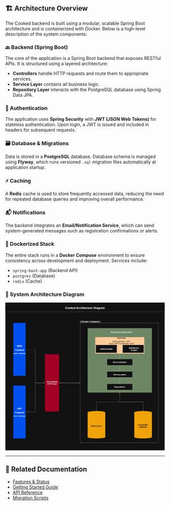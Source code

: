 ## 🏗️ Architecture Overview

The Cooked backend is built using a modular, scalable Spring Boot architecture and is containerized with Docker. Below is a high-level description of the system components:

### 🔙 Backend (Spring Boot)

The core of the application is a Spring Boot backend that exposes RESTful APIs. It is structured using a layered architecture:
- **Controllers** handle HTTP requests and route them to appropriate services.
- **Service Layer** contains all business logic.
- **Repository Layer** interacts with the PostgreSQL database using Spring Data JPA.

### 🔐 Authentication

The application uses **Spring Security** with **JWT (JSON Web Tokens)** for stateless authentication. Upon login, a JWT is issued and included in headers for subsequent requests.

### 🗃️ Database & Migrations

Data is stored in a **PostgreSQL** database. Database schema is managed using **Flyway**, which runs versioned `.sql` migration files automatically at application startup.

### ⚡ Caching

A **Redis** cache is used to store frequently accessed data, reducing the need for repeated database queries and improving overall performance.

### 📬 Notifications

The backend integrates an **Email/Notification Service**, which can send system-generated messages such as registration confirmations or alerts.

### 🐳 Dockerized Stack

The entire stack runs in a **Docker Compose** environment to ensure consistency across development and deployment. Services include:
- `spring-boot-app` (Backend API)
- `postgres` (Database)
- `redis` (Cache)

### 🧩 System Architecture Diagram

<p align="center">
  <img src="./assets/Cooked Architecture.drawio.png" width="600" alt="Cooked Architecture Diagram" />
</p>

---

## 📌 Related Documentation

- [Features & Status](./FEATURES.md)
- [Getting Started Guide](./GETTING_STARTED.md)
- [API Reference](./API_REFERENCE.md)
- [Migration Scripts](./db/migrations/)
